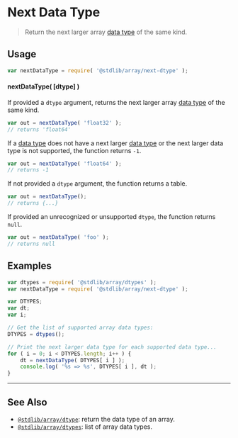 <!--

@license Apache-2.0

Copyright (c) 2018 The Stdlib Authors.

Licensed under the Apache License, Version 2.0 (the "License");
you may not use this file except in compliance with the License.
You may obtain a copy of the License at

   http://www.apache.org/licenses/LICENSE-2.0

Unless required by applicable law or agreed to in writing, software
distributed under the License is distributed on an "AS IS" BASIS,
WITHOUT WARRANTIES OR CONDITIONS OF ANY KIND, either express or implied.
See the License for the specific language governing permissions and
limitations under the License.

-->

# Next Data Type

> Return the next larger array [data type][@stdlib/array/dtypes] of the same kind.

<!-- Section to include introductory text. Make sure to keep an empty line after the intro `section` element and another before the `/section` close. -->

<section class="intro">

</section>

<!-- /.intro -->

<!-- Package usage documentation. -->

<section class="usage">

## Usage

```javascript
var nextDataType = require( '@stdlib/array/next-dtype' );
```

#### nextDataType( \[dtype] )

If provided a `dtype` argument, returns the next larger array [data type][@stdlib/array/dtypes] of the same kind.

```javascript
var out = nextDataType( 'float32' );
// returns 'float64'
```

If a [data type][@stdlib/array/dtypes] does not have a next larger [data type][@stdlib/array/dtypes] or the next larger data type is not supported, the function returns `-1`.

```javascript
var out = nextDataType( 'float64' );
// returns -1
```

If not provided a `dtype` argument, the function returns a table.

```javascript
var out = nextDataType();
// returns {...}
```

If provided an unrecognized or unsupported `dtype`, the function returns `null`.

```javascript
var out = nextDataType( 'foo' );
// returns null
```

</section>

<!-- /.usage -->

<!-- Package usage notes. Make sure to keep an empty line after the `section` element and another before the `/section` close. -->

<section class="notes">

</section>

<!-- /.notes -->

<!-- Package usage examples. -->

<section class="examples">

## Examples

<!-- eslint no-undef: "error" -->

```javascript
var dtypes = require( '@stdlib/array/dtypes' );
var nextDataType = require( '@stdlib/array/next-dtype' );

var DTYPES;
var dt;
var i;

// Get the list of supported array data types:
DTYPES = dtypes();

// Print the next larger data type for each supported data type...
for ( i = 0; i < DTYPES.length; i++ ) {
    dt = nextDataType( DTYPES[ i ] );
    console.log( '%s => %s', DTYPES[ i ], dt );
}
```

</section>

<!-- /.examples -->

<!-- Section to include cited references. If references are included, add a horizontal rule *before* the section. Make sure to keep an empty line after the `section` element and another before the `/section` close. -->

<section class="references">

</section>

<!-- /.references -->

<!-- Section for related `stdlib` packages. Do not manually edit this section, as it is automatically populated. -->

<section class="related">

* * *

## See Also

-   [`@stdlib/array/dtype`][@stdlib/array/dtype]: return the data type of an array.
-   [`@stdlib/array/dtypes`][@stdlib/array/dtypes]: list of array data types.

</section>

<!-- /.related -->

<!-- Section for all links. Make sure to keep an empty line after the `section` element and another before the `/section` close. -->

<section class="links">

<!-- <related-links> -->

[@stdlib/array/dtype]: https://github.com/stdlib-js/array/tree/main/dtype

[@stdlib/array/dtypes]: https://github.com/stdlib-js/array/tree/main/dtypes

<!-- </related-links> -->

</section>

<!-- /.links -->
